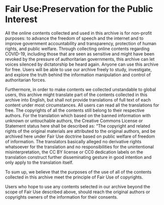 # Fair Use:Preservation for the Public Interest 

All the online contents collected and used in this archive is for non-profit purposes: to advance the freedom of speech and the internet and to improve government accountability and transparency, protection of human rights, and public welfare. Through collecting online contents regarding COVID-19, including those that are seen as sensitive and might have been revoked by the pressure of authoritarian governments, this archive can let voices silenced by dictatorship be heard again. Anyone can use this archive for free. Users will be able to use our archive freely to study, investigate, and explore the truth behind the information manipulation and control of authoritarian forces. 

Furthermore, in order to make contents we collected unstandable to global users, this archive might translate part of the contents collected in this archive into English, but shall not provide translations of full text of each content under most circumstances. All users can read all the translations for free. The copyrights of all the contents still belong to their respective authors. For the translation which based on the banned information with unknown or untouchable authors, the Creative Commons License or Statement status here shall be described as: “The copyright and related rights of the original materials are attributed to the original authors, and be archived here under Fair Use doctrine based on public welfare of freedom of information. The translators basically alleged no derivative rights whatsoever for the translation and no responsibilities for the unintentional misinterpretation, the CC BY license or CC0 dedication labels on the translation construct further disseminating gesture in good intention and only apply to the translation itself. 

To sum up, we believe that the purposes of the use of all of the contents collected in this archive meet the principle of Fair Use of copyrights.

Users who hope to use any contents selected in our archive beyond the scope of Fair Use described above, should reach the original authors or copyrights owners of the information for their consents.